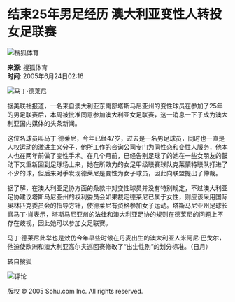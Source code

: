 # 结束25年男足经历 澳大利亚变性人转投女足联赛

![搜狐体育](https://images.sohu.com/uiue/sohu_logo/2005/sport_logo2.gif)

**来源**: 搜狐体育  
**时间**: 2005年6月24日02:16  

![马丁·德莱尼](https://photo.sohu.com/2004/03/02/36/Img219263609.jpg)

据美联社报道，一名来自澳大利亚东南部塔斯马尼亚州的变性球员在参加了25年的男足联赛后，本周被批准同意参加澳大利亚女足联赛，这一消息一下子成为澳大利亚国内媒体的头条新闻。

这位名球员叫马丁·德莱尼，今年已经47岁，过去是一名男足球员，同时也一直是人权运动的激进主义分子，他所工作的咨询公司专门为同性恋和变性人服务，他本人也在两年前做了变性手术。在几个月前，已经告别足球了的她在一些女朋友的鼓动下又重新回到足球场上来，她在所效力的女足甲级联赛球队克莱蒙特联队打进了不少的球，但后来对手发现德莱尼是变性为女子球员，因此向联盟提出了仲裁。

据了解，在澳大利亚足协方面的条款中对变性球员并没有特别规定，不过澳大利亚足协建议塔斯马尼亚州的权利委员会如果裁定德莱尼已属于女性，则应该采用国际奥林匹克委员会的指导方针，使德莱尼有资格参加女子运动。塔斯马尼亚州足球长官马丁·肖表示，塔斯马尼亚州的法律和澳大利亚足协的规则在德莱尼的问题上不存在歧视，因此她可以参加女足联赛。

马丁·德莱尼此举也是效仿今年早些时候在丹麦出生的澳大利亚人米阿尼·巴戈尔，他迫使欧洲和澳大利亚高尔夫巡回赛修改了“出生性别”的划分标准。（日月）

转自搜狐

![评论](https://images.sohu.com/cs/sms/ad/wenzhangyetuiguang/050728/images/wl_mmssp_46.gif)

版权 © 2005 Sohu.com Inc. All rights reserved.